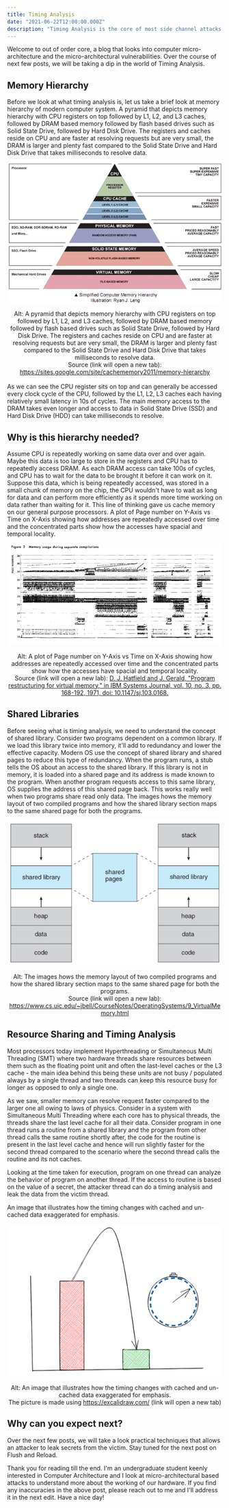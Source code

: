 ```yaml
---
title: Timing Analysis
date: "2021-06-22T12:00:00.000Z"
description: "Timing Analysis is the core of most side channel attacks. In this post, we dissect the root cause that enables timing analysis and give a foundation for upcoming series of posts."
---
```


Welcome to out of order core, a blog that looks into computer micro-architecture and the micro-architectural vulnerabilities. Over the course of next few posts, we will be taking a dip in the world of Timing Analysis.


## Memory Hierarchy

Before we look at what timing analysis is, let us take a brief look at memory hierarchy of modern computer system.
A pyramid that depicts memory hierarchy with CPU registers on top followed by L1, L2, and L3 caches, followed by DRAM based memory followed by flash based drives such as Solid State Drive, followed by Hard Disk Drive. The registers and caches reside on CPU and are faster at resolving requests but are very small, the DRAM is larger and plenty fast compared to the Solid State Drive and Hard Disk Drive that takes milliseconds to resolve data.

![A pyramid that depicts memory hierarchy with CPU registers on top followed by L1, L2, and L3 caches, followed by DRAM based memory followed by flash based drives such as Solid State Drive, followed by Hard Disk Drive. The registers and caches reside on CPU and are faster at resolving requests but are very small, the DRAM is larger and plenty fast compared to the Solid State Drive and Hard Disk Drive that takes milliseconds to resolve data.](./hierarchy.png)

<center>
Alt: A pyramid that depicts memory hierarchy with CPU registers on top followed by L1, L2, and L3 caches, followed by DRAM based memory followed by flash based drives such as Solid State Drive, followed by Hard Disk Drive. The registers and caches reside on CPU and are faster at resolving requests but are very small, the DRAM is larger and plenty fast compared to the Solid State Drive and Hard Disk Drive that takes milliseconds to resolve data.<br/>
Source (link will open a new tab): <a href="https://sites.google.com/site/cachememory2011/memory-hierarchy" target="_blank">https://sites.google.com/site/cachememory2011/memory-hierarchy</a>
</center>
<br/>
As we can see the CPU register sits on top and can generally be accessed every clock cycle of the CPU, followed by the L1, L2, L3 caches each having relatively small latency in 10s of cycles. The main memory access to the DRAM takes even longer and access to data in Solid State Drive (SSD) and Hard Disk Drive (HDD) can take milliseconds to resolve.


## Why is this hierarchy needed?

Assume CPU is repeatedly working on same data over and over again. Maybe this data is too large to store in the registers and CPU has to repeatedly access DRAM. As each DRAM access can take 100s of cycles, and CPU has to wait for the data to be brought it before it can work on it. Suppose this data, which is being repeatedly accessed, was stored in a small chunk of memory on the chip, the CPU wouldn't have to wait as long for data and can perform more efficiently as it spends more time working on data rather than waiting for it. This line of thinking gave us cache memory on our general purpose processors.
A plot of Page number on Y-Axis vs Time on X-Axis showing how addresses are repeatedly accessed over time and the concentrated parts show how the accesses have spacial and temporal locality.

![Alt: A plot of Page number on Y-Axis vs Time on X-Axis showing how addresses are repeatedly accessed over time and the concentrated parts show how the accesses have spacial and temporal locality.](./locality.png)
<center>
Alt: A plot of Page number on Y-Axis vs Time on X-Axis showing how addresses are repeatedly accessed over time and the concentrated parts show how the accesses have spacial and temporal locality.<br/>
Source (link will open a new lab): <a href="https://ieeexplore.ieee.org/document/5388264" target="_blank">D. J. Hatfield and J. Gerald, "Program restructuring for virtual memory," in IBM Systems Journal, vol. 10, no. 3, pp. 168-192, 1971, doi: 10.1147/sj.103.0168.</a>
</center>


## Shared Libraries

Before seeing what is timing analysis, we need to understand the concept of shared library. Consider two programs dependent on a common library. If we load this library twice into memory, it'll add to redundancy and lower the effective capacity. Modern OS use the concept of shared library and shared pages to reduce this type of redundancy. When the program runs, a stub tells the OS about an access to the shared library. If this library is not in memory, it is loaded into a shared page and its address is made known to the program. When another program requests access to this same library, OS supplies the address of this shared page back. This works really well when two programs share read only data.
The images hows the memory layout of two compiled programs and how the shared library section maps to the same shared page for both the programs.

![The images hows the memory layout of two compiled programs and how the shared library section maps to the same shared page for both the programs.](./shared_lib.jpg)
<center>
Alt: The images hows the memory layout of two compiled programs and how the shared library section maps to the same shared page for both the programs.<br/>
Source (link will open a new lab): <a href="https://www.cs.uic.edu/~jbell/CourseNotes/OperatingSystems/9_VirtualMemory.html" target="_blank">https://www.cs.uic.edu/~jbell/CourseNotes/OperatingSystems/9_VirtualMemory.html</a>
</center>


## Resource Sharing and Timing Analysis

Most processors today implement Hyperthreading or Simultaneous Multi Threading (SMT) where two hardware threads share resources between them such as the floating point unit and often the last-level caches or the L3 cache - the main idea behind this being these units are not busy / populated always by a single thread and two threads can keep this resource busy for longer as opposed to only a single one.

As we saw, smaller memory can resolve request faster compared to the larger one all owing to laws of physics. Consider in a system with Simultaneous Multi Threading where each core has to physical threads, the threads share the last level cache for all their data. Consider program in one thread runs a routine from a shared library and the program from other thread calls the same routine shortly after, the code for the routine is present in the last level cache and hence will run slightly faster for the second thread compared to the scenario where the second thread calls the routine and its not caches.

Looking at the time taken for execution, program on one thread can analyze the behavior of program on another thread. If the access to routine is based on the value of a secret, the attacker thread can do a timing analysis and leak the data from the victim thread.


An image that illustrates how the timing changes with cached and un-cached data exaggerated for emphasis.

![An image that illustrates how the timing changes with cached and un-cached data exaggerated for emphasis.](./timing.png)
<center>
Alt: An image that illustrates how the timing changes with cached and un-cached data exaggerated for emphasis.<br/>
The picture is made using <a href="https://excalidraw.com/" target="_blank">https://excalidraw.com/</a> (link will open a new tab)
</center>


## Why can you expect next?

Over the next few posts, we will take a look practical techniques that allows an attacker to leak secrets from the victim. Stay tuned for the next post on Flush and Reload.


Thank you for reading till the end. I'm an undergraduate student keenly interested in Computer Architecture and I look at micro-architectural based attacks to understand more about the working of our hardware. If you find any inaccuracies in the above post, please reach out to me and I'll address it in the next edit. Have a nice day!